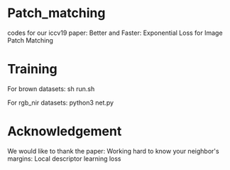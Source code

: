 # Patch_matching
codes for our iccv19 paper: Better and Faster: Exponential Loss for Image Patch Matching

# Training
For brown datasets:
sh run.sh

For rgb_nir datasets:
python3 net.py

# Acknowledgement
We would like to thank the paper: Working hard to know your neighbor's margins: Local descriptor learning loss
